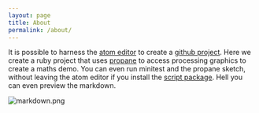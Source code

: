 ```yaml
---
layout: page
title: About
permalink: /about/
---
```


 It is possible to harness the [atom editor][atom] to create a [github project][project]. Here we create a ruby project that uses [propane][propane] to access processing graphics to create a maths demo. You can even run minitest and the propane sketch, without leaving the atom editor if you install the [script package][script]. Hell you can even preview the markdown.

![markdown.png]({{site.github.url}}/assets/markdown.png)

[script]:https://atom.io/packages/script
[atom]:https://atom.io/
[project]:https://github.atom.io/
[propane]:https://ruby-processing.github.io/propane/
